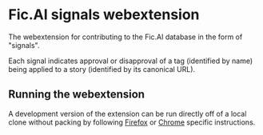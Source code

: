 # Fic.AI signals webextension

The webextension for contributing to the Fic.AI database in the form of
"signals".

Each signal indicates approval or disapproval of a tag (identified by name)
being applied to a story (identified by its canonical URL).

## Running the webextension

A development version of the extension can be run directly off of a local
clone without packing by following [Firefox] or [Chrome] specific instructions.

[Firefox]: https://developer.mozilla.org/en-US/docs/Mozilla/Add-ons/WebExtensions/Your_first_WebExtension#installing
[Chrome]: https://developer.chrome.com/docs/extensions/mv3/getstarted/#unpacked
